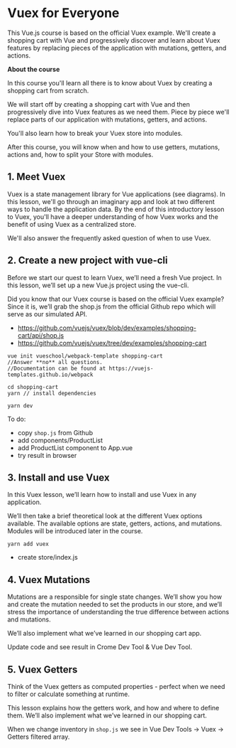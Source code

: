 # Vuex for Everyone

This Vue.js course is based on the official Vuex example. We'll create a shopping cart with Vue and progressively discover and learn about Vuex features by replacing pieces of the application with mutations, getters, and actions.

**About the course**

In this course you'll learn all there is to know about Vuex by creating a shopping cart from scratch.

We will start off by creating a shopping cart with Vue and then progressively dive into Vuex features as we need them. Piece by piece we'll replace parts of our application with mutations, getters, and actions.

You'll also learn how to break your Vuex store into modules.

After this course, you will know when and how to use getters, mutations, actions and, how to split your Store with modules.

## 1. Meet Vuex

Vuex is a state management library for Vue applications (see diagrams). In this lesson, we'll go through an imaginary app and look at two different ways to handle the application data. By the end of this introductory lesson to Vuex, you'll have a deeper understanding of how Vuex works and the benefit of using Vuex as a centralized store.

We'll also answer the frequently asked question of when to use Vuex.

## 2. Create a new project with vue-cli

Before we start our quest to learn Vuex, we’ll need a fresh Vue project. In this lesson, we’ll set up a new Vue.js project using the vue-cli.

Did you know that our Vuex course is based on the official Vuex example? Since it is, we’ll grab the shop.js from the official Github repo which will serve as our simulated API.
- https://github.com/vuejs/vuex/blob/dev/examples/shopping-cart/api/shop.js
- https://github.com/vuejs/vuex/tree/dev/examples/shopping-cart

```
vue init vueschool/webpack-template shopping-cart
//Answer **no** all questions.
//Documentation can be found at https://vuejs-templates.github.io/webpack

cd shopping-cart
yarn // install dependencies

yarn dev
```


To do:
- copy `shop.js` from Github
- add components/ProductList
- add ProductList component to App.vue
- try result in browser

## 3. Install and use Vuex

In this Vuex lesson, we’ll learn how to install and use Vuex in any application.

We’ll then take a brief theoretical look at the different Vuex options available. The available options are state, getters, actions, and mutations. Modules will be introduced later in the course.

```
yarn add vuex
```

- create store/index.js

## 4. Vuex Mutations

Mutations are a responsible for single state changes. We’ll show you how and create the mutation needed to set the products in our store, and we’ll stress the importance of understanding the true difference between actions and mutations.

We’ll also implement what we’ve learned in our shopping cart app.

Update code and see result in Crome Dev Tool & Vue Dev Tool.

## 5. Vuex Getters

Think of the Vuex getters as computed properties - perfect when we need to filter or calculate something at runtime.

This lesson explains how the getters work, and how and where to define them. We’ll also implement what we’ve learned in our shopping cart.

When we change inventory in `shop.js` we see in Vue Dev Tools -> Vuex -> Getters filtered array.
